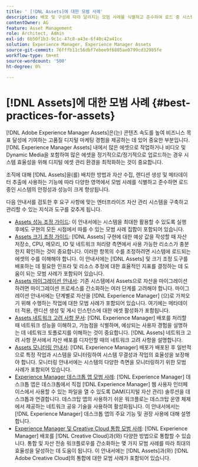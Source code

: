 ```yaml
---
title: ' [!DNL Assets]에 대한 모범 사례'
description: 배포 및 구성에 따라 달라지는 모범 사례를 식별하고 준수하여 로드 중 시스템 안정성과 성능을 향상시킵니다.
contentOwner: AG
feature: Asset Management
role: Architect, Admin
exl-id: 6b50f1b3-9c1c-47c8-a43e-6f40c42a41cc
solution: Experience Manager, Experience Manager Assets
source-git-commit: 76fffb11c56dbf7ebee9f6805ae0799cd32985fe
workflow-type: tm+mt
source-wordcount: '500'
ht-degree: 0%

---
```


# [!DNL Assets]에 대한 모범 사례 {#best-practices-for-assets}

[!DNL Adobe Experience Manager Assets]은(는) 콘텐츠 속도를 높여 비즈니스 목표 달성에 기여하는 고품질 디지털 마케팅 경험을 제공하는 데 있어 중요한 부분입니다. [!DNL Experience Manager Assets] 내에서 많은 에셋으로 작업하거나 비디오 및 Dynamic Media을 포함하여 많은 에셋을 정기적으로/정기적으로 업로드하는 경우 시스템 효율성을 위해 디지털 에셋 관리 환경을 최적화하는 것이 중요합니다.

조직에 대해 [!DNL Assets]을(를) 배치한 방법과 자산 수집, 렌디션 생성 및 메타데이터 추출에 사용하는 기능에 따라 다양한 영역에서 모범 사례를 식별하고 준수하면 로드 중인 시스템의 안정성과 성능이 크게 향상됩니다.

다음 안내서를 검토한 후 요구 사항에 맞는 엔터프라이즈 자산 관리 시스템을 구축하고 관리할 수 있는 지식과 도구를 갖추게 됩니다.

* [Assets 성능 조정 가이드](/help/assets/performance-tuning-guidelines.md): 이 안내서에는 시스템을 최대한 활용할 수 있도록 실행 후에도 구현의 모든 시점에서 따를 수 있는 모범 사례 집합이 포함되어 있습니다.
* [Assets 크기 조정 가이드](/help/assets/assets-sizing-guide.md): [!DNL Assets] 구현에 대한 예상 값을 작성할 때 자산 저장소, CPU, 메모리, IO 및 네트워크 처리량 측면에서 사용 가능한 리소스가 충분한지 확인하는 것이 중요합니다. 이러한 항목의 수를 조정하려면 시스템에 로드되는 에셋의 수를 이해해야 합니다. 이 안내서에는 [!DNL Assets] 및 크기 조정 도구를 배포하는 데 필요한 인프라 및 리소스 추정에 대한 효율적인 지표를 결정하는 데 도움이 되는 모범 사례가 포함되어 있습니다.
* [Assets 마이그레이션 안내서](/help/assets/assets-migration-guide.md): 기존 시스템에서 Assets으로 자산을 마이그레이션하려면 마이그레이션 프로세스를 간소화하는 여러 단계를 고려해야 합니다. 마이그레이션 안내서에는 단계별로 자산을 [!DNL Experience Manager] (으)로 가져오기 위해 수행하는 작업에 대한 모범 사례가 포함되어 있습니다. 여기에는 메타데이터 적용, 렌디션 생성 및 게시 인스턴스에 대한 에셋 활성화가 포함됩니다.
* [Assets 네트워크 고려 사항 문서](/help/assets/assets-network-considerations.md): [!DNL Experience Manager] 배포를 처리할 때 네트워크 성능을 이해하고, 가늠점을 식별하며, 예상되는 사용자 경험을 설명하는 데 네트워크 토폴로지를 이해하는 것이 중요합니다. [!DNL Assets] 네트워크 고려 사항 문서에서 자산 배포를 디자인할 때의 네트워크 고려 사항을 설명합니다.
* [Assets 모니터링 안내서](/help/assets/assets-monitoring-best-practices.md): [!DNL Experience Manager] 배포가 배포된 후 일반적으로 특정 작업과 시스템을 모니터링하여 시스템 무결성과 작업의 효율성을 보장해야 합니다. 모니터링 안내서에는 시스템의 다양한 측면을 모니터링하기 위한 모범 사례가 포함되어 있습니다.
* [Experience Manager 데스크톱 앱 모범 사례](https://experienceleague.adobe.com/docs/experience-manager-desktop-app/using/introduction.html): [!DNL Experience Manager] 데스크톱 앱은 데스크톱에서 직접 [!DNL Experience Manager] 웹 사용자 인터페이스에서 사용할 수 있는 파일을 열 수 있도록 DAM(디지털 자산 관리) 솔루션을 데스크톱과 연결합니다. 데스크탑 앱의 사용하기 쉬운 워크플로는 데스크탑 운영 체제에서 제공하는 네트워크 공유 기술을 사용하여 활성화됩니다. 이 안내서에서는 [!DNL Experience Manager] 데스크톱 앱의 주요 기능 및 권장 사용에 대해 설명합니다.
* [Experience Manager 및 Creative Cloud 통합 모범 사례](/help/assets/aem-cc-integration-best-practices.md): [!DNL Experience Manager] 배포를 [!DNL Creative Cloud]과(와) 다양한 방법으로 통합할 수 있습니다. 통합 및 자산 전송 워크플로우를 간소화하는 몇 가지 모범 사례를 따라 최대의 효율성을 달성하는 데 도움이 됩니다. 이 안내서에는 [!DNL Assets]과(와) [!DNL Adobe Creative Cloud]의 통합에 대한 모범 사례가 포함되어 있습니다.
